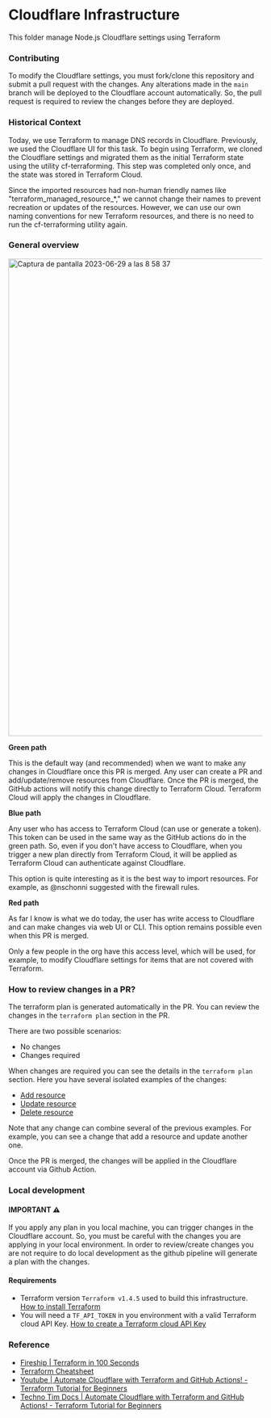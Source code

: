 # Cloudflare Infrastructure

This folder manage Node.js Cloudflare settings using Terraform

### Contributing

To modify the Cloudflare settings, you must fork/clone this repository and submit a pull request with the changes. Any alterations made in the `main` branch will be deployed to the Cloudflare account automatically. So, the pull request is required to review the changes before they are deployed.

### Historical Context

Today, we use Terraform to manage DNS records in Cloudflare. Previously, we used the Cloudflare UI for this task. To begin using Terraform, we cloned the Cloudflare settings and migrated them as the initial Terraform state using the utility cf-terraforming. This step was completed only once, and the state was stored in Terraform Cloud.

Since the imported resources had non-human friendly names like "terraform_managed_resource_*," we cannot change their names to prevent recreation or updates of the resources. However, we can use our own naming conventions for new Terraform resources, and there is no need to run the cf-terraforming utility again.


### General overview

<img width="946" alt="Captura de pantalla 2023-06-29 a las 8 58 37" src="https://github.com/nodejs/build/assets/5110813/46d2715c-0d9d-4eb4-96a9-f6eac772936a">


**Green path**

This is the default way (and recommended) when we want to make any changes in Cloudflare once this PR is merged. Any user can create a PR and add/update/remove resources from Cloudflare. Once the PR is merged, the GitHub actions will notify this change directly to Terraform Cloud. Terraform Cloud will apply the changes in Cloudflare.

**Blue path**

Any user who has access to Terraform Cloud (can use or generate a token). This token can be used in the same way as the GitHub actions do in the green path. So, even if you don't have access to Cloudflare, when you trigger a new plan directly from Terraform Cloud, it will be applied as Terraform Cloud can authenticate against Cloudflare.

This option is quite interesting as it is the best way to import resources. For example, as @nschonni suggested with the firewall rules.

**Red path**

As far I know is what we do today, the user has write access to Cloudflare and can make changes via web UI or CLI. This option remains possible even when this PR is merged.

Only a few people in the org have this access level, which will be used, for example, to modify Cloudflare settings for items that are not covered with Terraform.


### How to review changes in a PR?

The terraform plan is generated automatically in the PR. You can review the changes in the `terraform plan` section in the PR.

There are two possible scenarios:
- No changes
- Changes required

When changes are required you can see the details in the `terraform plan` section. Here you have several isolated examples of the changes:
- [Add resource](https://github.com/UlisesGascon/poc-nodejs-cloudflare-terraform/pull/5)
- [Update resource](https://github.com/UlisesGascon/poc-nodejs-cloudflare-terraform/pull/6)
- [Delete resource](https://github.com/UlisesGascon/poc-nodejs-cloudflare-terraform/pull/4)

Note that any change can combine several of the previous examples. For example, you can see a change that add a resource and update another one.

Once the PR is merged, the changes will be applied in the Cloudflare account via Github Action.

### Local development

#### IMPORTANT ⚠️
If you apply any plan in you local machine, you can trigger changes in the Cloudflare account. So, you must be careful with the changes you are applying in your local environment. In order to review/create changes you are not require to do local development as the github pipeline will generate a plan with the changes.


#### Requirements
- Terraform version `Terraform v1.4.5` used to build this infrastructure. [How to install Terraform](https://developer.hashicorp.com/terraform/tutorials/aws-get-started/install-cli)
- You will need a `TF_API_TOKEN` in you environment with a valid Terraform cloud API Key. [How to create a Terraform cloud API Key](https://www.terraform.io/docs/cloud/users-teams-organizations/api-tokens.html#creating-an-api-token)


### Reference
- [Fireship | Terraform in 100 Seconds](https://www.youtube.com/watch?v=tomUWcQ0P3k)
- [Terraform Cheatsheet](https://acloudguru.com/blog/engineering/the-ultimate-terraform-cheatsheet)
- [Youtube | Automate Cloudflare with Terraform and GitHub Actions! - Terraform Tutorial for Beginners](https://www.youtube.com/watch?v=FmYvrxYvBP0)
- [Techno Tim Docs | Automate Cloudflare with Terraform and GitHub Actions! - Terraform Tutorial for Beginners](https://docs.technotim.live/posts/terraform-cloudflare-github/)